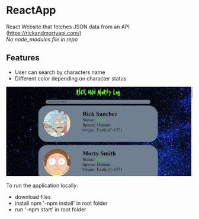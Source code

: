 # ReactApp
React Website that fetches JSON data from an API (https://rickandmortyapi.com/)<br>
*No node_modules file in repo*

## Features
* User can search by characters name
* Different color depending on character status

![alt text](https://github.com/sonorousAd/ReactApp/blob/main/public/includes/Screenshot%20(11).png)

To run the application locally:
  * download files
  * install npm '-npm install' in root folder
  * run '-npm start' in root folder
